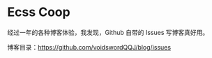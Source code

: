 # Ecss Coop
经过一年的各种博客体验，我发现，Github 自带的 Issues 写博客真好用。

博客目录：https://github.com/voidswordQQJ/blog/issues
